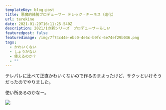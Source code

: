 ```yaml
---
templateKey: blog-post
title: 悪魔的辣腕プロデューサー テレック・キーネス（進化）
url: terekine
date: 2021-01-29T16:11:25.540Z
description: 2021/1の新シリーズ　プロデューサーらしい
featuredpost: false
featuredimage: /img/7f74c44e-ebc0-4e6c-b9fc-6e74ef29b036.png
tags:
  - かわいくない
  - しょうがない
  - 使えるのか？
  - ""
---
```

テレパレに比べて正直かわいくないので作るのまよったけど、サクッといけそうだったのでやりました。

使い所あるのかなー。

![](/img/7f74c44e-ebc0-4e6c-b9fc-6e74ef29b036.png)
